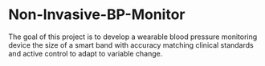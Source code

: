 # Non-Invasive-BP-Monitor
The goal of this project is to develop a wearable blood pressure monitoring device the size of a smart band with accuracy matching clinical standards and active control to adapt to variable change.
